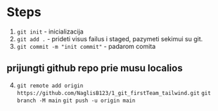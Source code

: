 # Steps

1. `git init` - inicializacija
2. `git add .` - prideti visus failus i staged, pazymeti sekimui su git.
3. `git commit -m "init commit"` - padarom comita

## prijungti github repo prie musu localios

4. `git remote add origin https://github.com/NaglisB123/1_git_firstTeam_tailwind.git`
   `git branch -M main`
   `git push -u origin main`
